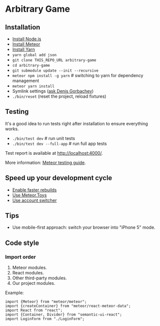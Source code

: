 # Arbitrary Game

## Installation

* [Install Node.js](https://nodejs.org/en/download/)
* [Install Meteor](https://www.meteor.com/install)
* [Install Yarn](https://yarnpkg.com/en/docs/install)
* `yarn global add json`
* `git clone THIS_REPO_URL arbitrary-game`
* `cd arbitrary-game`
* `git submodule update --init --recursive`
* `meteor npm install -g yarn` # switching to yarn for dependency management
* `meteor yarn install`
* Symlink settings ([ask Denis Gorbachev](mailto:denis.d.gorbachev@gmail.com))
* `./bin/reset` (reset the project, reload fixtures)

## Testing

It's a good idea to run tests right after installation to ensure everything works.

* `./bin/test dev` # run unit tests
* `./bin/test dev --full-app` # run full app tests

Test report is available at [http://localhost:4000/](http://localhost:4000/).

More information: [Meteor testing guide](https://guide.meteor.com/testing.html).

## Speed up your development cycle

* [Enable faster rebuilds](https://github.com/meteor/docs/blob/version-NEXT/long-form/file-change-watcher-efficiency.md)
* [Use Meteor.Toys](http://meteor.toys/)
* [Use account switcher](http://joxi.ru/bmoo9yes89jemy)

## Tips

* Use mobile-first approach: switch your browser into "iPhone 5" mode.

## Code style

### Import order

1. Meteor modules.
2. React modules.
4. Other third-party modules.
3. Our project modules.

Example:

```
import {Meteor} from "meteor/meteor";
import {createContainer} from "meteor/react-meteor-data";
import React from "react";
import {Container, Divider} from "semantic-ui-react";
import LoginForm from "./LoginForm";
```
